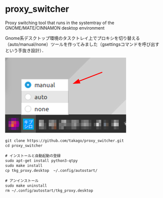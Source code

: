 # proxy_switcher
Proxy switching tool that runs in the systemtray of the GNOME/MATE/CINNAMON desktop environment

Gnome系デスクトップ環境のタスクトレイ上でプロキシを切り替える（auto/manual/none）ツールを作ってみました（gsettingsコマンドを呼び出すという手抜き設計）．

![](https://github.com/takago/proxy_switcher/blob/main/screenshot.png)


```
git clone https://github.com/takago/proxy_switcher.git
cd proxy_switcher

# インストールと自動起動の登録
sudo apt-get install python3-qtpy
sudo make install
cp tkg_proxy.desktop  ~/.config/autostart/

# アンインストール
sudo make uninstall
rm ~/.config/autostart/tkg_proxy.desktop

```

